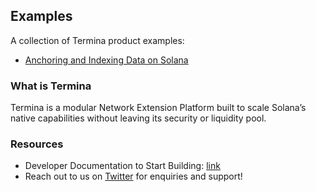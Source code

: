 ## Examples
A collection of Termina product examples:

- [Anchoring and Indexing Data on Solana](https://github.com/nitro-svm/examples/tree/main/anchoring-data)


### What is Termina
Termina is a modular Network Extension Platform built to scale Solana’s native capabilities without leaving its security or liquidity pool.

### Resources

- Developer Documentation to Start Building: [link](https://docs.termina.technology/documentation/network-extension-stack/modules/data-anchor)
- Reach out to us on [Twitter](https://x.com/Terminaxyz) for enquiries and support!